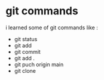  # git commands 
i learned some of git commands like : 

- git status
- git add
- git commit
- git add .
- git puch origin main
- git clone

